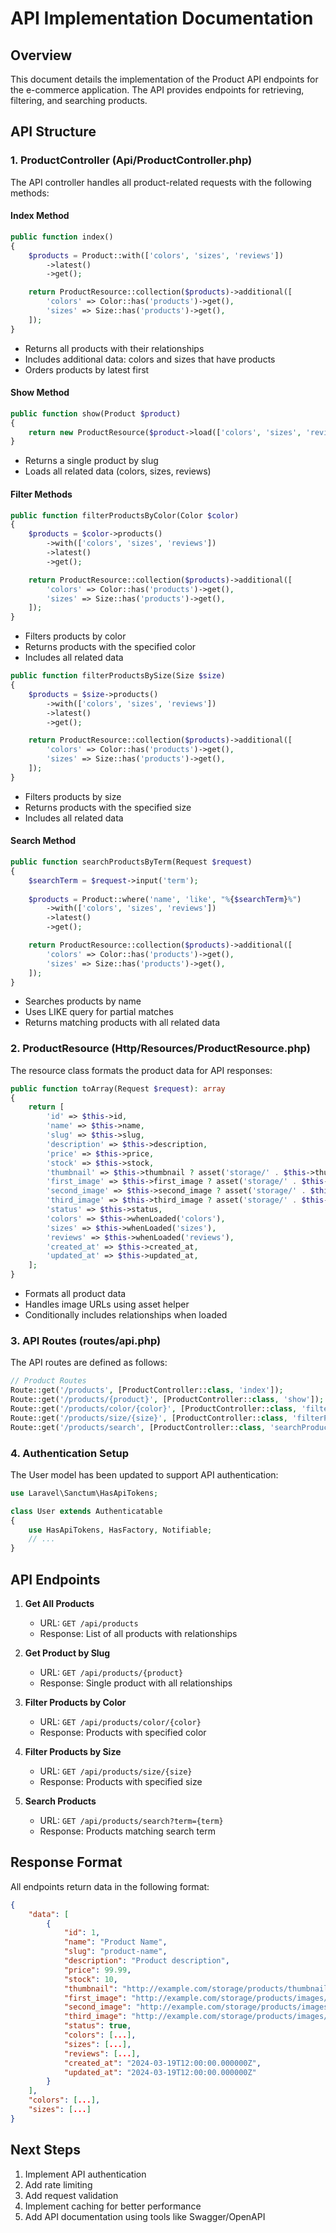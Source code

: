 # API Implementation Documentation

## Overview
This document details the implementation of the Product API endpoints for the e-commerce application. The API provides endpoints for retrieving, filtering, and searching products.

## API Structure

### 1. ProductController (Api/ProductController.php)
The API controller handles all product-related requests with the following methods:

#### Index Method
```php
public function index()
{
    $products = Product::with(['colors', 'sizes', 'reviews'])
        ->latest()
        ->get();

    return ProductResource::collection($products)->additional([
        'colors' => Color::has('products')->get(),
        'sizes' => Size::has('products')->get(),
    ]);
}
```
- Returns all products with their relationships
- Includes additional data: colors and sizes that have products
- Orders products by latest first

#### Show Method
```php
public function show(Product $product)
{
    return new ProductResource($product->load(['colors', 'sizes', 'reviews']));
}
```
- Returns a single product by slug
- Loads all related data (colors, sizes, reviews)

#### Filter Methods
```php
public function filterProductsByColor(Color $color)
{
    $products = $color->products()
        ->with(['colors', 'sizes', 'reviews'])
        ->latest()
        ->get();

    return ProductResource::collection($products)->additional([
        'colors' => Color::has('products')->get(),
        'sizes' => Size::has('products')->get(),
    ]);
}
```
- Filters products by color
- Returns products with the specified color
- Includes all related data

```php
public function filterProductsBySize(Size $size)
{
    $products = $size->products()
        ->with(['colors', 'sizes', 'reviews'])
        ->latest()
        ->get();

    return ProductResource::collection($products)->additional([
        'colors' => Color::has('products')->get(),
        'sizes' => Size::has('products')->get(),
    ]);
}
```
- Filters products by size
- Returns products with the specified size
- Includes all related data

#### Search Method
```php
public function searchProductsByTerm(Request $request)
{
    $searchTerm = $request->input('term');
    
    $products = Product::where('name', 'like', "%{$searchTerm}%")
        ->with(['colors', 'sizes', 'reviews'])
        ->latest()
        ->get();

    return ProductResource::collection($products)->additional([
        'colors' => Color::has('products')->get(),
        'sizes' => Size::has('products')->get(),
    ]);
}
```
- Searches products by name
- Uses LIKE query for partial matches
- Returns matching products with all related data

### 2. ProductResource (Http/Resources/ProductResource.php)
The resource class formats the product data for API responses:

```php
public function toArray(Request $request): array
{
    return [
        'id' => $this->id,
        'name' => $this->name,
        'slug' => $this->slug,
        'description' => $this->description,
        'price' => $this->price,
        'stock' => $this->stock,
        'thumbnail' => $this->thumbnail ? asset('storage/' . $this->thumbnail) : null,
        'first_image' => $this->first_image ? asset('storage/' . $this->first_image) : null,
        'second_image' => $this->second_image ? asset('storage/' . $this->second_image) : null,
        'third_image' => $this->third_image ? asset('storage/' . $this->third_image) : null,
        'status' => $this->status,
        'colors' => $this->whenLoaded('colors'),
        'sizes' => $this->whenLoaded('sizes'),
        'reviews' => $this->whenLoaded('reviews'),
        'created_at' => $this->created_at,
        'updated_at' => $this->updated_at,
    ];
}
```
- Formats all product data
- Handles image URLs using asset helper
- Conditionally includes relationships when loaded

### 3. API Routes (routes/api.php)
The API routes are defined as follows:

```php
// Product Routes
Route::get('/products', [ProductController::class, 'index']);
Route::get('/products/{product}', [ProductController::class, 'show']);
Route::get('/products/color/{color}', [ProductController::class, 'filterProductsByColor']);
Route::get('/products/size/{size}', [ProductController::class, 'filterProductsBySize']);
Route::get('/products/search', [ProductController::class, 'searchProductsByTerm']);
```

### 4. Authentication Setup
The User model has been updated to support API authentication:

```php
use Laravel\Sanctum\HasApiTokens;

class User extends Authenticatable
{
    use HasApiTokens, HasFactory, Notifiable;
    // ...
}
```

## API Endpoints

1. **Get All Products**
   - URL: `GET /api/products`
   - Response: List of all products with relationships

2. **Get Product by Slug**
   - URL: `GET /api/products/{product}`
   - Response: Single product with all relationships

3. **Filter Products by Color**
   - URL: `GET /api/products/color/{color}`
   - Response: Products with specified color

4. **Filter Products by Size**
   - URL: `GET /api/products/size/{size}`
   - Response: Products with specified size

5. **Search Products**
   - URL: `GET /api/products/search?term={term}`
   - Response: Products matching search term

## Response Format
All endpoints return data in the following format:
```json
{
    "data": [
        {
            "id": 1,
            "name": "Product Name",
            "slug": "product-name",
            "description": "Product description",
            "price": 99.99,
            "stock": 10,
            "thumbnail": "http://example.com/storage/products/thumbnails/image.jpg",
            "first_image": "http://example.com/storage/products/images/image1.jpg",
            "second_image": "http://example.com/storage/products/images/image2.jpg",
            "third_image": "http://example.com/storage/products/images/image3.jpg",
            "status": true,
            "colors": [...],
            "sizes": [...],
            "reviews": [...],
            "created_at": "2024-03-19T12:00:00.000000Z",
            "updated_at": "2024-03-19T12:00:00.000000Z"
        }
    ],
    "colors": [...],
    "sizes": [...]
}
```

## Next Steps
1. Implement API authentication
2. Add rate limiting
3. Add request validation
4. Implement caching for better performance
5. Add API documentation using tools like Swagger/OpenAPI 